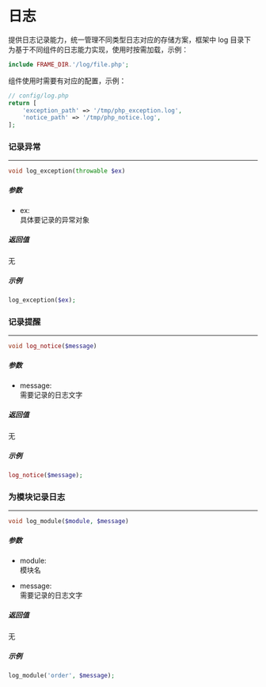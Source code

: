 # 日志

提供日志记录能力，统一管理不同类型日志对应的存储方案，框架中 log 目录下为基于不同组件的日志能力实现，使用时按需加载，示例：
```php
include FRAME_DIR.'/log/file.php';
```
组件使用时需要有对应的配置，示例：
```php
// config/log.php
return [
    'exception_path' => '/tmp/php_exception.log',
    'notice_path' => '/tmp/php_notice.log',
];
```


### 记录异常
----
```php
void log_exception(throwable $ex)
```
##### 参数
- ex:  
    具体要记录的异常对象

##### 返回值
无

##### 示例
```php
log_exception($ex);
```











### 记录提醒
----
```php
void log_notice($message)
```
##### 参数
- message:  
    需要记录的日志文字

##### 返回值
无

##### 示例
```php
log_notice($message);
```



















### 为模块记录日志
----
```php
void log_module($module, $message)
```
##### 参数
- module:  
    模块名  

- message:  
    需要记录的日志文字  

##### 返回值
无

##### 示例
```php
log_module('order', $message);
```
